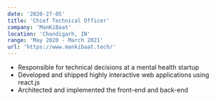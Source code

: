 ```yaml
---
date: '2020-27-05'
title: 'Chief Technical Officer'
company: 'ManKiBaat'
location: 'Chandigarh, IN'
range: 'May 2020 - March 2021'
url: 'https://www.mankibaat.tech/'
---
```


- Responsible for technical decisions at a mental health startup
- Developed and shipped highly interactive web applications using react.js
- Architected and implemented the front-end and back-end
